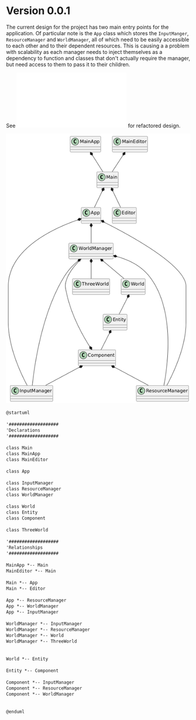 # Version 0.0.1
The current design for the project has two main entry points for the application. Of particular note is the `App` class which stores the `InputManger`, `ResourceManager` and `WorldManager`, all of which need to be easily accessible to each other and to their dependent resources. This is causing a a problem with scalability as each manager needs to inject themselves as a dependency to function and classes that don't actually require the manager, but need access to them to pass it to their children.

See ![updated design](0.0.2.MD) for refactored design.

![UML diagram of the current project](0.0.1.png)

```
@startuml

'###################
'Declarations
'###################

class Main
class MainApp
class MainEditor

class App

class InputManager
class ResourceManager
class WorldManager

class World
class Entity
class Component

class ThreeWorld

'###################
'Relationships
'###################

MainApp *-- Main 
MainEditor *-- Main

Main *-- App
Main *-- Editor

App *-- ResourceManager
App *-- WorldManager
App *-- InputManager

WorldManager *-- InputManager
WorldManager *-- ResourceManager
WorldManager *-- World
WorldManager *-- ThreeWorld


World *-- Entity

Entity *-- Component

Component *-- InputManager
Component *-- ResourceManager
Component *-- WorldManager


@enduml
```
